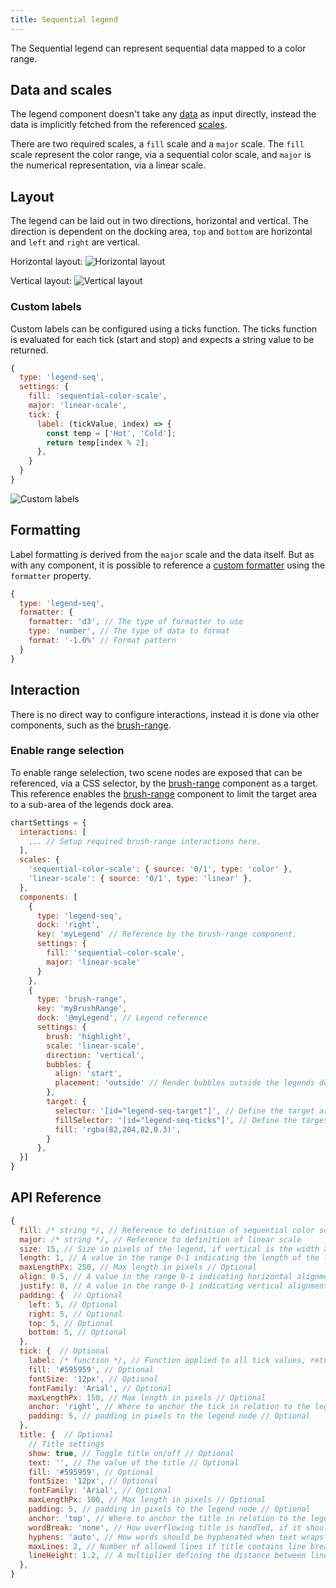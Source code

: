 ```yaml
---
title: Sequential legend
---
```


The Sequential legend can represent sequential data mapped to a color range.

## Data and scales

The legend component doesn't take any [data](data.md) as input directly, instead the data is implicitly fetched from the referenced [scales](scales.md).

There are two required scales, a `fill` scale and a `major` scale. The `fill` scale represent the color range, via a sequential color scale, and `major` is the numerical representation, via a linear scale.

## Layout

The legend can be laid out in two directions, horizontal and vertical. The direction is dependent on the docking area, `top` and `bottom` are horizontal and `left` and `right` are vertical.

Horizontal layout:
![Horizontal layout](/img/legend-seq-h.png)

Vertical layout:
![Vertical layout](/img/legend-seq-v.png)

### Custom labels

Custom labels can be configured using a ticks function. The ticks function is evaluated for each tick (start and stop) and expects a string value to be returned.

```js
{
  type: 'legend-seq',
  settings: {
    fill: 'sequential-color-scale',
    major: 'linear-scale',
    tick: {
      label: (tickValue, index) => {
        const temp = ['Hot', 'Cold'];
        return temp[index % 2];
      },
    }
  }
}
```

![Custom labels](/img/legend-seq-custom-ticks.png)

## Formatting

Label formatting is derived from the `major` scale and the data itself. But as with any component, it is possible to reference a [custom formatter](formatters.md) using the `formatter` property.

```js
{
  type: 'legend-seq',
  formatter: {
    formatter: 'd3', // The type of formatter to use
    type: 'number', // The type of data to format
    format: '-1.0%' // Format pattern
  }
}
```

## Interaction

There is no direct way to configure interactions, instead it is done via other components, such as the [brush-range](component-brush-range.md).

### Enable range selection

To enable range selelection, two scene nodes are exposed that can be referenced, via a CSS selector, by the [brush-range](component-brush-range.md) component as a target.
This reference enables the [brush-range](component-brush-range.md) component to limit the target area to a sub-area of the legends dock area.

```js
chartSettings = {
  interactions: [
    ... // Setup required brush-range interactions here.
  ],
  scales: {
    'sequential-color-scale': { source: '0/1', type: 'color' },
    'linear-scale': { source: '0/1', type: 'linear' },
  },
  components: [
    {
      type: 'legend-seq',
      dock: 'right',
      key: 'myLegend' // Reference by the brush-range component,
      settings: {
        fill: 'sequential-color-scale',
        major: 'linear-scale'
      }
    },
    {
      type: 'brush-range',
      key: 'myBrushRange',
      dock: '@myLegend', // Legend reference
      settings: {
        brush: 'highlight',
        scale: 'linear-scale',
        direction: 'vertical',
        bubbles: {
          align: 'start',
          placement: 'outside' // Render bubbles outside the legends dock area
        },
        target: {
          selector: '[id="legend-seq-target"]', // Define the target area. Must reference a node from @myLegend
          fillSelector: '[id="legend-seq-ticks"]', // Define the target fill area. Must reference a node from @myLegend
          fill: 'rgba(82,204,82,0.3)',
        }
      },
  }]
}
```

## API Reference

```js
{
  fill: /* string */, // Reference to definition of sequential color scale
  major: /* string */, // Reference to definition of linear scale
  size: 15, // Size in pixels of the legend, if vertical is the width and height otherwise // Optional
  length: 1, // A value in the range 0-1 indicating the length of the legend node // Optional
  maxLengthPx: 250, // Max length in pixels // Optional
  align: 0.5, // A value in the range 0-1 indicating horizontal alignment of the legend's content. 0 aligns to the left, 1 to the right. // Optional
  justify: 0, // A value in the range 0-1 indicating vertical alignment of the legend's content. 0 aligns to the top, 1 to the bottom. // Optional
  padding: {  // Optional
    left: 5, // Optional
    right: 5, // Optional
    top: 5, // Optional
    bottom: 5, // Optional
  },
  tick: {  // Optional
    label: /* function */, // Function applied to all tick values, returned values are used as labels // Optional
    fill: '#595959', // Optional
    fontSize: '12px', // Optional
    fontFamily: 'Arial', // Optional
    maxLengthPx: 150, // Max length in pixels // Optional
    anchor: 'right', // Where to anchor the tick in relation to the legend node, supported values are [top, bottom, left and right] // Optional
    padding: 5, // padding in pixels to the legend node // Optional
  },
  title: {  // Optional
    // Title settings
    show: true, // Toggle title on/off // Optional
    text: '', // The value of the title // Optional
    fill: '#595959', // Optional
    fontSize: '12px', // Optional
    fontFamily: 'Arial', // Optional
    maxLengthPx: 100, // Max length in pixels // Optional
    padding: 5, // padding in pixels to the legend node // Optional
    anchor: 'top', // Where to anchor the title in relation to the legend node, supported values are [top, left and right] // Optional
    wordBreak: 'none', // How overflowing title is handled, if it should insert line breaks at word boundries (break-word) or character boundries (break-all) // Optional
    hyphens: 'auto', // How words should be hyphenated when text wraps across multiple lines (only applicable with wordBreak) // Optional
    maxLines: 2, // Number of allowed lines if title contains line breaks (only applicable with wordBreak) // Optional
    lineHeight: 1.2, // A multiplier defining the distance between lines (only applicable with wordBreak) // Optional
  },
}
```

